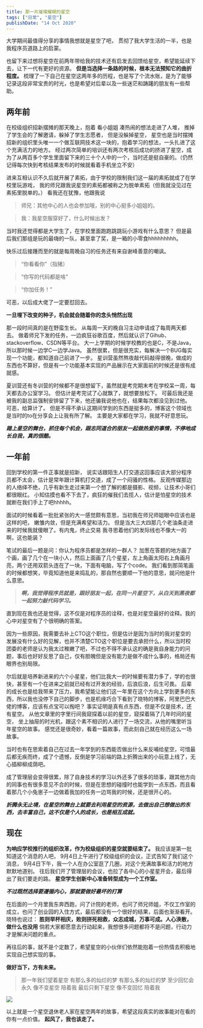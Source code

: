 ```yaml
---
title: 那一片璀璨耀眼的星空
tags: ["日常", "星空"]
publishDate: "14 Oct 2020"
---
```


大学期间最值得分享的事情我想就是星空了吧，
贯彻了我大学生活的一半，也是我程序员道路上的启蒙。

也留下来过想将星空在前两年带给我的技术还有启发去回馈给星空，希望能延续下去，让下一代有更好的资源。
**但是当选择一条路的时候，根本无法预知它的曲折程度。**
梳理了一下自己在星空这两年多的历程，也是写了个流水账，是为了能够记录这段非常宝贵的时光，也是希望对后辈以及一些迷茫和踌躇的朋友有一些帮助。

<!--more-->

## 两年前

在校级组织招新摆摊的那天晚上，抱着 看小姐姐 凑热闹的想法走进了人堆，
推掉了学生会的了解邀请，躲掉了学生志愿者，
但是没躲掉星空，
星空也是当时摆摊招新的组织里头唯一一个做互联网技术这一块的，抱着学习的想法，一头扎进了这个充满活力的地方。
经过两次简单的培训还有两次考核后成功的挤进了星空，成为了从两百多个学生里面留下来的三十个人中的一个，当时还是挺自豪的。（仍然记得每次快到考核结果发布的时候就看着手机坐立不安）

进来互相认识不久后就开展了素拓，由于学校的限制我们这一届的素拓就成了在学校里玩游戏，
我的师兄跟我说星空的素拓都被称之为脱单素拓（但我就没见过在素拓里脱单的。）
看我还在犹豫，他跟我说

> 师兄：其他中心的人也会参加哦，别的中心挺多小姐姐的。

> 我：我星空服穿好了，什么时候出发？

当时我还觉得都是大学生了，在学校里面跑跑跳跳玩小游戏有什么意思？
但是最后我们那组是玩的最嗨的一队，甚至拿了奖，是一箱的小零食hhhhhhhhh。

快乐过后接踵而至的就是每周晚自习的任务还有来自谢峰善意的嘲讽。

> “你看看你”（指猪）

> “你写的代码都是啥”

> “你加任务！”

可恶，以后成大佬了一定要怼回去。

**一旦埋下改变的种子，机会就会随着你的念头悄然出现**

那一段时间真的是在野蛮生长。
从每周一天的晚自习主动申请成了每周两天都去。
做着师兄下发的任务，一边疯狂谷歌百度，然后就认识了Gihub、stackoverflow、CSDN等平台。
大一上学期的时候学校教的也是C，不是Java，所以那时候一边学C一边学Java。
虽然很累，但是很充实，每解决一个BUG每实现一个功能，都知道自己前进了一步。
星训营虽然熬夜敲代码敲得很晚，做成的东西也不算好，但是有一个功能基本实现的产品展示在大家面前的时候还是很有成就感。

夏训营还有冬训营的时候都不是很想留下，虽然就是考完期末考在学校呆一周，每天都去办公室学习。
但估计是考完试了心就飘了，就想要放松下。
可最后我还是被我的副总监强制安排留了下来，他还骗我说他也在，结果每次都没见到过他。
可恶，给算计了。
但是不得不承认这期间学到的东西是挺多的，博客这个领域也是当时的to在分享会上让我有所了解。
主要是大家都在学习，我就不好意思玩。

**_踏上星空的舞台，抓住每个机会，跟志同道合的朋友一起做热爱的事情，不停地成长自我，真的很酷。_**

## 一年前

回到学校的第一件正事就是招新，
说实话跟陌生人打交道这回事应该大部分程序员都不太会，估计是常年跟计算机打交道，成了一个闷骚的性格。
反观传媒那边的人络绎不绝，几乎有新生走过来第一个想了解的都是摄影、视频，让技术小哥们都很眼红。
小知估摸也看不下去了，疯狂的催我们去揽人，估计是怕星空的技术就断在我们手上了吧hhhhh。

面试的时候看着一批批紧张的大一感觉颇有意思，当初我在师兄师姐眼中应该也是这样的吧，
嫩雏内敛，但是充满希望和活力。
但是当大三大四那几个老油条走进来的时候我就傻眼了。有内鬼，终止交易
我寻思着他们的发际线也不像大一的啊，这也能装？

笔试的最后一题是问：你认为程序员都是怎样的一群人？
加葱在答题的地方画了个画，画了几个在一块小人，然后上面画了几个星星，左上角画太阳右上角画月亮，两个还用双箭头连在了一块，下面有电脑，写了个code。
我们看到那简笔画的时候都想笑，毕竟知道他是来捣乱的，那自然也要顺一下他的意思，就问他是什么意思。

> **_啊，我觉得程序员就是，跟好朋友一起，在同一片星空下，从白天到黑夜都一起努力敲代码学习。_**

直到现在我也还是觉得，这不仅是对程序员的诠释，也是对星空最好的诠释。我的心中对星空有了个很明确的答案。

因为一些原因，我需要去补上CTO这个职位，但是估计是因为当时的我对星空的发展没有什么好的见解，也并不清楚CTO这个职位是要去承担什么，所以当时校团委的老师是认为我太过稚嫩了吧，不过也不得不承认这的确是我自身能力的问题，事后也好好反思了自己，仅有胆魄但是没有能力是做不成什么事的，格局还有眼界也别局限。

尔后就是培养新进来的六个小星星，他们比我大一的时候要有潜力多了，学的也很快，甚至有一个在进来之前就已经有过开发的经验，后浪后浪，后生可畏。
后辈的成长也是给我带来了压力，我希望能让他们这一年里在这个方向上学到更多的东西，所以我也没停下自己的脚步，也是机缘巧合下看到了晓特的博客，阿里巴巴大佬的博客，应该有点宝可以掏吧？
事实证明是真有点东西，但是不仅是技术，还有星空。
从他文章里的字里行间我窥探着以前的星空，窥探着隔了几年时间的星空，
坐上抽屉的时光机，跟这个素不相识的人进行了一场交流，从他的嘴里听当年星空的故事。
感觉还是很奇妙，看着一篇故事，而此刻自己就在经历这么一场故事。

当时也有在思索着自己在过去一年学到的东西能否做出什么来反哺给星空，可惜最后都无疾而终，成了个遗憾，反倒是学习前端的路上折腾出来的小玩意上线了，无心插柳柳成荫吧。

成了管理层会变得很累，除了自身技术的学习以外还多了很多的琐事，跟其他方向的同事也有很多意见不合的时候，但是在思想的碰撞时也能学到一点东西，而且看着那几个小兔崽子一边做着我加的任务一边骂我的时候，还是很开心的。

**_折腾永无止境，在星空的舞台上就要去利用星空的资源，去做出自己想做出的东西，去丰富自己，这不仅是个人的成长，也是相互成就。_**

## 现在

**为响应学校推行的组织改革，作为校级组织的星空就要结束了。**
我应该是第一批知道这个消息的人吧，
9月4日上午进行了校级组织的会议，正式告知了我们这个消息，
9月4日下午，我一个人在办公室逛了几圈，对这个充满故事和活力的地方默默地道别。
往后我们开了管理层的会议，也拉了各中心的小星星开会，最后得出了我们要走的路。
**星空学生创新中心准备转型成为一个工作室。**

**_不过既然选择要遵循内心，那就要做好最坏的打算_**

在后面的一个月里我东奔西跑，问了计院的老师，也问了师兄师姐，不仅工作室的成立，也问了创业园的入住方式，最后都没有一个很好的结果，后面也渐渐看开。
晓特也说过： **胜则举杯相庆，败则拼死相救，众志成城，万事可成。人心涣散，做什么也没用**
倘若大家都愿意去行动起来，我想很多问题都将不是问题，行动力才是解决问题的重点。

再往后的事，就不是个定数了，希望星空的小伙伴们依然能抱着一份热情去积极地实现自己想实现的事。

**做好当下，方有未来。**

> 那一年我们望着星空
> 有那么多的灿烂的梦
> 有那么多的灿烂的梦
> 至少回忆会永久
> 像不变星空
> 陪着我
> 最后只剩下星空
> 像不变回忆
> 陪着我

![](./xingkong.jpg)

以上就是一个星空退休老人家在星空两年的故事，希望这段真实的故事能对在看的你有一点价值。
**起风了，我也该走了。**
